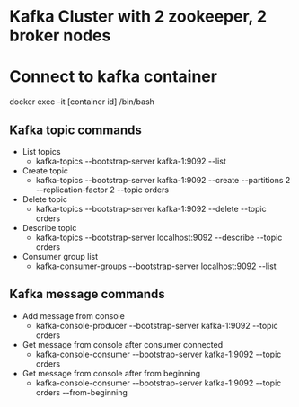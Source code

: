 # Kafka Cluster with 2 zookeeper, 2 broker nodes

# Connect to kafka container
docker exec -it [container id] /bin/bash 

## Kafka topic commands
 - List topics 
   - kafka-topics --bootstrap-server kafka-1:9092 --list
 - Create topic 
   - kafka-topics --bootstrap-server kafka-1:9092 --create --partitions 2 --replication-factor 2 --topic orders
 - Delete topic 
   - kafka-topics --bootstrap-server kafka-1:9092 --delete --topic orders
 - Describe topic
   - kafka-topics --bootstrap-server localhost:9092 --describe --topic orders
 - Consumer group list
   -  kafka-consumer-groups --bootstrap-server localhost:9092 --list

## Kafka message commands
- Add message from console 
  - kafka-console-producer --bootstrap-server kafka-1:9092 --topic orders
- Get message from console after consumer connected
  - kafka-console-consumer --bootstrap-server kafka-1:9092 --topic orders
- Get message from console after from beginning
  - kafka-console-consumer --bootstrap-server kafka-1:9092 --topic orders --from-beginning

